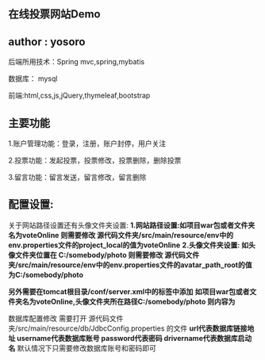 在线投票网站Demo
----------------
author : yosoro
----------------
后端所用技术：Spring mvc,spring,mybatis

数据库： mysql

前端:html,css,js,jQuery,thymeleaf,bootstrap

主要功能
--------------------------------
1.账户管理功能：登录，注册，账户封停，用户关注

2.投票功能：发起投票，投票修改，投票删除，删除投票

3.留言功能：留言发送，留言修改，留言删除

配置设置:
-----------------------------------------------
关于网站路径设置还有头像文件夹设置:
**1.网站路径设置:如项目war包或者文件夹名为voteOnline
则需要修改 源代码文件夹/src/main/resource/env中的env.properties文件的project_local的值为voteOnline**
**2.头像文件夹设置:
如头像文件夹位置在 C:/somebody/photo 
则需要修改 源代码文件夹/src/main/resource/env中的env.properties文件的avatar_path_root的值为C:/somebody/photo**

**另外需要在tomcat根目录/conf/server.xml中的<Host>标签中添加**
<Context path='/项目名/avatar' doBase='图片文件夹所在路径' reloadable="true"></Context>
**如项目war包或者文件夹名为voteOnline,头像文件夹所在路径C:/somebody/photo
则内容为<context path='/voteonline/avatar' dobase='c:/somebody/photo'></context>**

数据库配置修改
需要打开 源代码文件夹/src/main/resource/db/JdbcConfig.properties 的文件
**url代表数据库链接地址
username代表数据库账号
password代表密码
drivername代表数据库启动名**
默认情况下只需要修改数据库账号和密码即可

